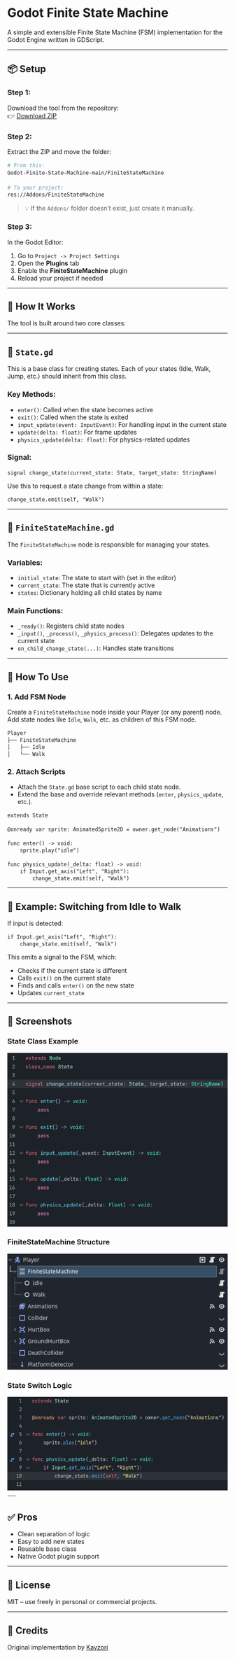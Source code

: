 
# Godot Finite State Machine

A simple and extensible Finite State Machine (FSM) implementation for the Godot Engine written in GDScript.

---

## 📦 Setup

### Step 1:
Download the tool from the repository:  
👉 [Download ZIP](https://codeload.github.com/Kayzori/Godot-Finite-State-Machine/zip/refs/heads/main)

### Step 2:
Extract the ZIP and move the folder:

```bash
# From this:
Godot-Finite-State-Machine-main/FiniteStateMachine

# To your project:
res://Addons/FiniteStateMachine
```

> 💡 If the `Addons/` folder doesn’t exist, just create it manually.

### Step 3:
In the Godot Editor:

1. Go to `Project -> Project Settings`
2. Open the **Plugins** tab
3. Enable the **FiniteStateMachine** plugin
4. Reload your project if needed

---

## 🧠 How It Works

The tool is built around two core classes:

---

## 🧩 `State.gd`

This is a base class for creating states. Each of your states (Idle, Walk, Jump, etc.) should inherit from this class.

### Key Methods:
- `enter()`: Called when the state becomes active
- `exit()`: Called when the state is exited
- `input_update(event: InputEvent)`: For handling input in the current state
- `update(delta: float)`: For frame updates
- `physics_update(delta: float)`: For physics-related updates

### Signal:
```gdscript
signal change_state(current_state: State, target_state: StringName)
```

Use this to request a state change from within a state:
```gdscript
change_state.emit(self, "Walk")
```

---

## 🧠 `FiniteStateMachine.gd`

The `FiniteStateMachine` node is responsible for managing your states.

### Variables:
- `initial_state`: The state to start with (set in the editor)
- `current_state`: The state that is currently active
- `states`: Dictionary holding all child states by name

### Main Functions:
- `_ready()`: Registers child state nodes
- `_input()`, `_process()`, `_physics_process()`: Delegates updates to the current state
- `on_child_change_state(...)`: Handles state transitions

---

## 🧰 How To Use

### 1. Add FSM Node

Create a `FiniteStateMachine` node inside your Player (or any parent) node.  
Add state nodes like `Idle`, `Walk`, etc. as children of this FSM node.

```
Player
├── FiniteStateMachine
│   ├── Idle
│   └── Walk
```

### 2. Attach Scripts

- Attach the `State.gd` base script to each child state node.
- Extend the base and override relevant methods (`enter`, `physics_update`, etc.).

```gdscript
extends State

@onready var sprite: AnimatedSprite2D = owner.get_node("Animations")

func enter() -> void:
    sprite.play("idle")

func physics_update(_delta: float) -> void:
    if Input.get_axis("Left", "Right"):
        change_state.emit(self, "Walk")
```

---

## 📝 Example: Switching from Idle to Walk

If input is detected:
```gdscript
if Input.get_axis("Left", "Right"):
    change_state.emit(self, "Walk")
```

This emits a signal to the FSM, which:
- Checks if the current state is different
- Calls `exit()` on the current state
- Finds and calls `enter()` on the new state
- Updates `current_state`

---

## 📸 Screenshots

### State Class Example
<img src = "Screenshots/State Source Code.png">

### FiniteStateMachine Structure
<img src = "Screenshots/How to use 2.png">

### State Switch Logic
<img src = "Screenshots/How to use 1.png">
---

## ✅ Pros

- Clean separation of logic
- Easy to add new states
- Reusable base class
- Native Godot plugin support

---

## 💬 License

MIT – use freely in personal or commercial projects.

---

## 🙏 Credits

Original implementation by [Kayzori](https://github.com/Kayzori)
